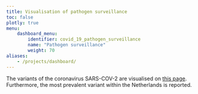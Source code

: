 ```yaml
---
title: Visualisation of pathogen surveillance
toc: false
plotly: true
menu:
    dashboard_menu:
        identifier: covid_19_pathogen_surveillance
        name: "Pathogen surveillance"
        weight: 70
aliases:
    - /projects/dashboard/
---
```

The variants of the coronavirus SARS-COV-2 are visualised on [this page](https://www.rivm.nl/en/coronavirus-covid-19/virus/variants). Furthermore, the most prevalent variant within the Netherlands is reported.
